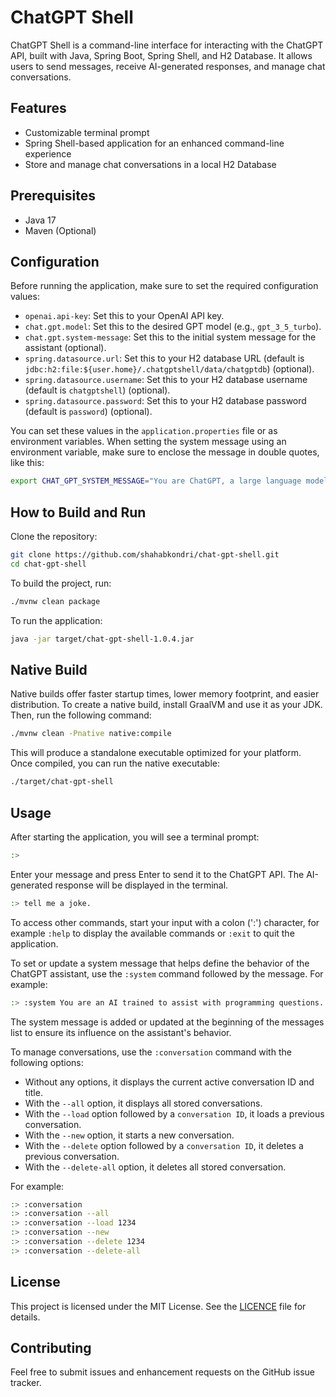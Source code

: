 # ChatGPT Shell
ChatGPT Shell is a command-line interface for interacting with the ChatGPT API, built with Java, Spring Boot, Spring Shell, and H2 Database. It allows users to send messages, receive AI-generated responses, and manage chat conversations.

## Features
- Customizable terminal prompt
- Spring Shell-based application for an enhanced command-line experience
- Store and manage chat conversations in a local H2 Database

## Prerequisites

- Java 17
- Maven (Optional)

## Configuration
Before running the application, make sure to set the required configuration values:

- `openai.api-key`: Set this to your OpenAI API key.
- `chat.gpt.model`: Set this to the desired GPT model (e.g., `gpt_3_5_turbo`).
- `chat.gpt.system-message`: Set this to the initial system message for the assistant (optional).
- `spring.datasource.url`: Set this to your H2 database URL (default is `jdbc:h2:file:${user.home}/.chatgptshell/data/chatgptdb`) (optional).
- `spring.datasource.username`: Set this to your H2 database username (default is `chatgptshell`) (optional).
- `spring.datasource.password`: Set this to your H2 database password (default is `password`) (optional).

You can set these values in the `application.properties` file or as environment variables. When setting the system message using an environment variable, make sure to enclose the message in double quotes, like this:

```bash
export CHAT_GPT_SYSTEM_MESSAGE="You are ChatGPT, a large language model trained by OpenAI. Answer as concisely as possible."
```


## How to Build and Run
Clone the repository:

```bash
git clone https://github.com/shahabkondri/chat-gpt-shell.git
cd chat-gpt-shell
```

To build the project, run:

```bash
./mvnw clean package
```

To run the application:

```bash
java -jar target/chat-gpt-shell-1.0.4.jar
```

## Native Build
Native builds offer faster startup times, lower memory footprint, and easier distribution. To create a native build, install GraalVM and use it as your JDK. Then, run the following command:

```bash
./mvnw clean -Pnative native:compile
```

This will produce a standalone executable optimized for your platform.
Once compiled, you can run the native executable:

```bash
./target/chat-gpt-shell
```

## Usage
After starting the application, you will see a terminal prompt:

```bash
:> 
```

Enter your message and press Enter to send it to the ChatGPT API. The AI-generated response will be displayed in the terminal.

```bash
:> tell me a joke.
```
To access other commands, start your input with a colon (':') character, for example `:help` to display the available commands or `:exit` to quit the application.

To set or update a system message that helps define the behavior of the ChatGPT assistant, use the `:system` command followed by the message. For example:

```bash
:> :system You are an AI trained to assist with programming questions.
```

The system message is added or updated at the beginning of the messages list to ensure its influence on the assistant's behavior.

To manage conversations, use the `:conversation` command with the following options:

- Without any options, it displays the current active conversation ID and title. 
- With the `--all` option, it displays all stored conversations.
- With the `--load` option followed by a `conversation ID`, it loads a previous conversation.
- With the `--new` option, it starts a new conversation. 
- With the `--delete` option followed by a `conversation ID`, it deletes a previous conversation.
- With the `--delete-all` option, it deletes all stored conversation.

For example:

```bash
:> :conversation
:> :conversation --all
:> :conversation --load 1234
:> :conversation --new
:> :conversation --delete 1234
:> :conversation --delete-all
```

## License
This project is licensed under the MIT License. See the [LICENCE](LICENCE.md) file for details.

## Contributing
Feel free to submit issues and enhancement requests on the GitHub issue tracker.